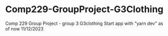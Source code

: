 # Comp229-GroupProject-G3Clothing
Comp 229 Group Project - group 3 G3clothing 
Start app with "yarn dev" as of now 11/12/2023